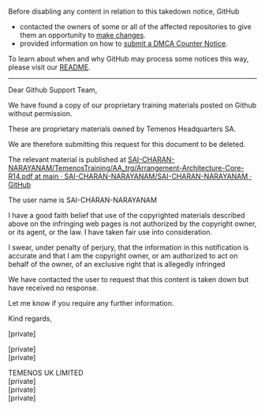 Before disabling any content in relation to this takedown notice, GitHub
- contacted the owners of some or all of the affected repositories to give them an opportunity to [make changes](https://docs.github.com/en/github/site-policy/dmca-takedown-policy#a-how-does-this-actually-work).
- provided information on how to [submit a DMCA Counter Notice](https://docs.github.com/en/articles/guide-to-submitting-a-dmca-counter-notice).

To learn about when and why GitHub may process some notices this way, please visit our [README](https://github.com/github/dmca/blob/master/README.md#anatomy-of-a-takedown-notice).

---

Dear Github Support Team,

We have found a copy of our proprietary training materials posted on Github without permission.

These are proprietary materials owned by Temenos Headquarters SA.

We are therefore submitting this request for this document to be deleted.

The relevant material is published at [SAI-CHARAN-NARAYANAM/TemenosTraining/AA_trg/Arrangement-Architecture-Core-R14.pdf at main · SAI-CHARAN-NARAYANAM/SAI-CHARAN-NARAYANAM · GitHub](https://github.com/SAI-CHARAN-NARAYANAM/SAI-CHARAN-NARAYANAM/blob/main/TemenosTraining/AA_trg/Arrangement-Architecture-Core-R14.pdf)

The user name is SAI-CHARAN-NARAYANAM

I have a good faith belief that use of the copyrighted materials described above on the infringing web pages is not authorized by the copyright owner, or its agent, or the law. I have taken fair use into consideration.

I swear, under penalty of perjury, that the information in this notification is accurate and that I am the copyright owner, or am authorized to act on behalf of the owner, of an exclusive right that is allegedly infringed

 We have contacted the user to request that this content is taken down but have received no response.

Let me know if you require any further information.

Kind regards,

[private]  

[private]  
[private]  

TEMENOS UK LIMITED  
[private]  
[private]  
[private]  
